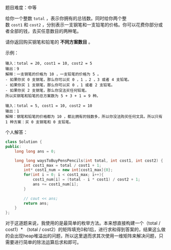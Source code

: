 
题目难度：中等

给你一个整数 `total` ，表示你拥有的总钱数。同时给你两个整数 `cost1` 和 `cost2` ，分别表示一支钢笔和一支铅笔的价格。你可以花费你部分或者全部的钱，去买任意数目的两种笔。

请你返回购买钢笔和铅笔的 **不同方案数目** 。


示例：
```
输入：total = 20, cost1 = 10, cost2 = 5
输出：9
解释：一支钢笔的价格为 10 ，一支铅笔的价格为 5 。
- 如果你买 0 支钢笔，那么你可以买 0 ，1 ，2 ，3 或者 4 支铅笔。
- 如果你买 1 支钢笔，那么你可以买 0 ，1 或者 2 支铅笔。
- 如果你买 2 支钢笔，那么你没法买任何铅笔。
所以买钢笔和铅笔的总方案数为 5 + 3 + 1 = 9 种。

输入：total = 5, cost1 = 10, cost2 = 10
输出：1
解释：钢笔和铅笔的价格都为 10 ，都比拥有的钱数多，所以你没法购买任何文具。所以只有 1 种方案：买 0 支钢笔和 0 支铅笔。
```

个人解答：
```cpp
class Solution {
public:
    long long ans = 0;

    long long waysToBuyPensPencils(int total, int cost1, int cost2) {
        int cost1_max = total / cost1 + 1;
        int* cost1_num = new int[cost1_max]{0};
        for(int i = 0; i < cost1_max; i++){
            cost1_num[i] = (total - i * cost1) / cost2 + 1;
            ans += cost1_num[i];
        }
        
        // cout << ans;
        return ans;
    }
};
```

对于这道题来说，我使用的是最简单的枚举方法。本来想直接构建一个（total / cost1）* （total / cost2）的矩阵填充0和1后，进行求和得到答案的，结果这么做的会出现heap堆溢出的问题，所以这里退而求其次使用一维矩阵来解决问题，只需要进行简单的除法运算后求和即可。